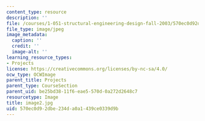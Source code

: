 ```yaml
---
content_type: resource
description: ''
file: /courses/1-051-structural-engineering-design-fall-2003/570ec0d92dbe234da0a1439ce0339d9b_image2.jpg
file_type: image/jpeg
image_metadata:
  caption: ''
  credit: ''
  image-alt: ''
learning_resource_types:
- Projects
license: https://creativecommons.org/licenses/by-nc-sa/4.0/
ocw_type: OCWImage
parent_title: Projects
parent_type: CourseSection
parent_uid: be25bd38-11f6-eae5-570d-0a272d2648c7
resourcetype: Image
title: image2.jpg
uid: 570ec0d9-2dbe-234d-a0a1-439ce0339d9b
---
```

